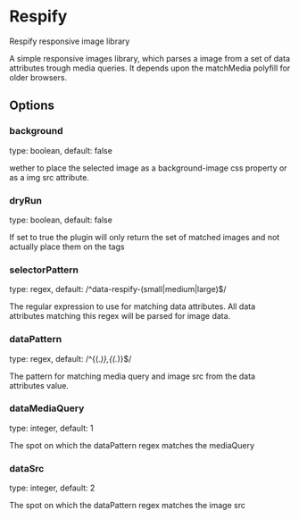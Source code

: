 Respify
=======

Respify responsive image library

A simple responsive images library, which parses a image from a set of data attributes trough media queries. It depends upon the matchMedia polyfill for older browsers.


## Options

### background

type: boolean, default: false

wether to place the selected image as a background-image css property or as a img src attribute.

### dryRun

type: boolean, default: false

If set to true the plugin will only return the set of matched images and not actually place them on the tags

### selectorPattern

type: regex, default: /^data\-respify\-(small|medium|large)$/

The regular expression to use for matching data attributes. All data attributes matching this regex will be parsed for image data.

### dataPattern

type: regex, default: /^\{(.*)\},\{(.*)\}$/

The pattern for matching media query and image src from the data attributes value.

### dataMediaQuery

type: integer, default: 1

The spot on which the dataPattern regex matches the mediaQuery

### dataSrc

type: integer, default: 2

The spot on which the dataPattern regex matches the image src

